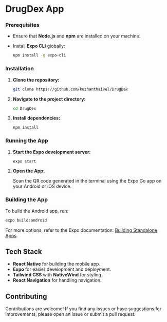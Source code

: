 
# DrugDex App


### Prerequisites

- Ensure that **Node.js** and **npm** are installed on your machine.
- Install **Expo CLI** globally:

  ```bash
  npm install -g expo-cli
  ```

### Installation

1. **Clone the repository:**

   ```bash
   git clone https://github.com/kuzhanthaivel/DrugDex
   ``` 

2. **Navigate to the project directory:**

   ```bash
   cd DrugDex
   ```

3. **Install dependencies:**

   ```bash
   npm install
   ```

### Running the App

1. **Start the Expo development server:**

   ```bash
   expo start
   ```

2. **Open the App:**

   Scan the QR code generated in the terminal using the Expo Go app on your Android or iOS device.

### Building the App

To build the Android app, run:

```bash
expo build:android
```

For more options, refer to the Expo documentation: [Building Standalone Apps](https://docs.expo.dev/build/introduction/).

## Tech Stack

- **React Native** for building the mobile app.
- **Expo** for easier development and deployment.
- **Tailwind CSS** with **NativeWind** for styling.
- **React Navigation** for handling navigation.

## Contributing

Contributions are welcome! If you find any issues or have suggestions for improvements, please open an issue or submit a pull request.
